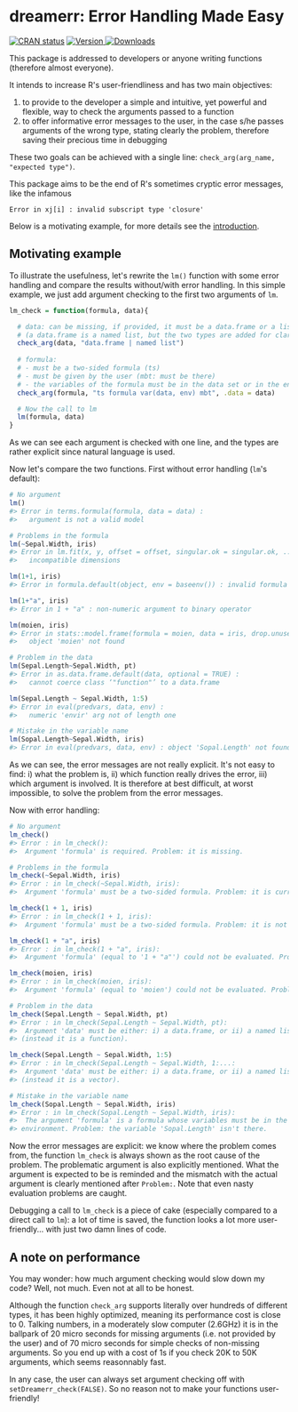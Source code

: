 


# dreamerr: Error Handling Made Easy

<a href="https://cran.r-project.org/web/checks/check_results_dreamerr.html"><img src="https://cranchecks.info/badges/flavor/release/dreamerr" alt="CRAN status"></a>
<a href="https://cran.r-project.org/package=dreamerr"><img src="http://www.r-pkg.org/badges/version/dreamerr" alt="Version"> </a>
<a href="https://ipub.com/dev-corner/apps/r-package-downloads/"> <img src="https://cranlogs.r-pkg.org/badges/dreamerr" alt = "Downloads"> </a>


This package is addressed to developers or anyone writing functions (therefore almost everyone).

It intends to increase R's user-friendliness and has two main objectives: 

1. to provide to the developer a simple and intuitive, yet powerful and flexible, way to check the arguments passed to a function
2. to offer informative error messages to the user, in the case s/he passes arguments of the wrong type, stating clearly the problem, therefore saving their precious time in debugging

These two goals can be achieved with a single line: `check_arg(arg_name, "expected type")`.

This package aims to be the end of R's sometimes cryptic error messages, like the infamous

```
Error in xj[i] : invalid subscript type 'closure'
```

Below is a motivating example, for more details see the [introduction](https://CRAN.R-project.org/package=dreamerr/vignettes/dreamerr_introduction.html).

## Motivating example

To illustrate the usefulness, let's rewrite the `lm()` function with some error handling and compare the results without/with error handling. In this simple example, we just add argument checking to the first two arguments of `lm`.

```r
lm_check = function(formula, data){

  # data: can be missing, if provided, it must be a data.frame or a list with names
  # (a data.frame is a named list, but the two types are added for clarity)
  check_arg(data, "data.frame | named list") 
  
  # formula: 
  # - must be a two-sided formula (ts)
  # - must be given by the user (mbt: must be there)
  # - the variables of the formula must be in the data set or in the environment (var(data, env))
  check_arg(formula, "ts formula var(data, env) mbt", .data = data)

  # Now the call to lm
  lm(formula, data)
}
```

As we can see each argument is checked with one line, and the types are rather explicit since natural language is used.

Now let's compare the two functions. First without error handling (`lm`'s default):

```r
# No argument
lm() 
#> Error in terms.formula(formula, data = data) : 
#>   argument is not a valid model

# Problems in the formula
lm(~Sepal.Width, iris) 
#> Error in lm.fit(x, y, offset = offset, singular.ok = singular.ok, ...) : 
#>   incompatible dimensions

lm(1+1, iris) 
#> Error in formula.default(object, env = baseenv()) : invalid formula

lm(1+"a", iris) 
#> Error in 1 + "a" : non-numeric argument to binary operator

lm(moien, iris) 
#> Error in stats::model.frame(formula = moien, data = iris, drop.unused.levels = TRUE) : 
#>   object 'moien' not found

# Problem in the data
lm(Sepal.Length~Sepal.Width, pt) 
#> Error in as.data.frame.default(data, optional = TRUE) : 
#>   cannot coerce class ‘"function"’ to a data.frame

lm(Sepal.Length ~ Sepal.Width, 1:5) 
#> Error in eval(predvars, data, env) : 
#>   numeric 'envir' arg not of length one

# Mistake in the variable name
lm(Sopal.Length~Sepal.Width, iris) 
#> Error in eval(predvars, data, env) : object 'Sopal.Length' not found

```

As we can see, the error messages are not really explicit. It's not easy to find: i) what the problem is, ii) which function really drives the error, iii) which argument is involved. It is therefore at best difficult, at worst impossible, to solve the problem from the error messages.

Now with error handling:

```r
# No argument
lm_check() 
#> Error : in lm_check():
#>  Argument 'formula' is required. Problem: it is missing.

# Problems in the formula
lm_check(~Sepal.Width, iris) 
#> Error : in lm_check(~Sepal.Width, iris):
#>  Argument 'formula' must be a two-sided formula. Problem: it is currently only one-sided.

lm_check(1 + 1, iris) 
#> Error : in lm_check(1 + 1, iris):
#>  Argument 'formula' must be a two-sided formula. Problem: it is not a formula (instead it is a vector).

lm_check(1 + "a", iris) 
#> Error : in lm_check(1 + "a", iris):
#>  Argument 'formula' (equal to '1 + "a"') could not be evaluated. Problem: non-numeric argument to binary operator.

lm_check(moien, iris) 
#> Error : in lm_check(moien, iris):
#>  Argument 'formula' (equal to 'moien') could not be evaluated. Problem: object 'moien' not found.

# Problem in the data
lm_check(Sepal.Length ~ Sepal.Width, pt) 
#> Error : in lm_check(Sepal.Length ~ Sepal.Width, pt):
#>  Argument 'data' must be either: i) a data.frame, or ii) a named list. Problem: it is not a data.frame nor a list
#> (instead it is a function).

lm_check(Sepal.Length ~ Sepal.Width, 1:5) 
#> Error : in lm_check(Sepal.Length ~ Sepal.Width, 1:...:
#>  Argument 'data' must be either: i) a data.frame, or ii) a named list. Problem: it is not a data.frame nor a list
#> (instead it is a vector).

# Mistake in the variable name
lm_check(Sopal.Length ~ Sepal.Width, iris) 
#> Error : in lm_check(Sopal.Length ~ Sepal.Width, iris):
#>  The argument 'formula' is a formula whose variables must be in the data set (given in argument 'data') or in the
#> environment. Problem: the variable 'Sopal.Length' isn't there.

```

Now the error messages are explicit: we know where the problem comes from, the function `lm_check` is always shown as the root cause of the problem. The problematic argument is also explicitly mentioned. What the argument is expected to be is reminded and the mismatch with the actual argument is clearly mentioned after `Problem:`. Note that even nasty evaluation problems are caught.

Debugging a call to `lm_check` is a piece of cake (especially compared to a direct call to `lm`): a lot of time is saved, the function looks a lot more user-friendly... with just two damn lines of code. 



## A note on performance

You may wonder: how much argument checking would slow down my code? Well, not much. Even not at all to be honest. 

Although the function `check_arg` supports literally over hundreds of different types, it has been highly optimized, meaning its performance cost is close to 0. Talking numbers, in a moderately slow computer (2.6GHz) it is in the ballpark of 20 micro seconds for missing arguments (i.e. not provided by the user) and of 70 micro seconds for simple checks of non-missing arguments. So you end up with a cost of 1s if you check 20K to 50K arguments, which seems reasonnably fast.

In any case, the user can always set argument checking off with `setDreamerr_check(FALSE)`. So no reason not to make your functions user-friendly!

